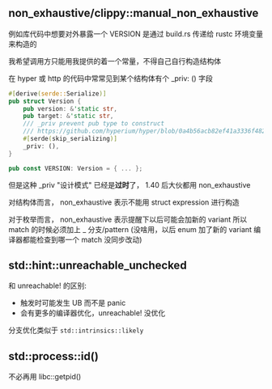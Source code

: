 ## non_exhaustive/clippy::manual_non_exhaustive

例如库代码中想要对外暴露一个 VERSION 是通过 build.rs 传递给 rustc 环境变量来构造的

我希望调用方只能用我提供的着一个常量，不得自己自行构造结构体

在 hyper 或 http 的代码中常常见到某个结构体有个 _priv: () 字段

```rust
#[derive(serde::Serialize)]
pub struct Version {
    pub version: &'static str,
    pub target: &'static str,
    /// _priv prevent pub type to construct
    /// https://github.com/hyperium/hyper/blob/0a4b56acb82ef41a3336f482b240c67c784c434f/src/client/connect/dns.rs#L47
    #[serde(skip_serializing)]
    _priv: (),
}

pub const VERSION: Version = { ... };
```

但是这种 _priv "设计模式" 已经是**过时**了， 1.40 后大伙都用 non_exhaustive

对结构体而言， non_exhaustive 表示不能用 struct expression 进行构造

对于枚举而言， non_exhaustive 表示提醒下以后可能会加新的 variant 所以 match 的时候必须加上 _ 分支/pattern (没啥用，以后 enum 加了新的 variant 编译器都能检查到哪一个 match 没同步改动)

## std::hint::unreachable_unchecked

和 unreachable! 的区别:
- 触发时可能发生 UB 而不是 panic
- 会有更多的编译器优化，unreachable! 没优化

分支优化类似于 `std::intrinsics::likely`

## std::process::id()

不必再用 libc::getpid()
